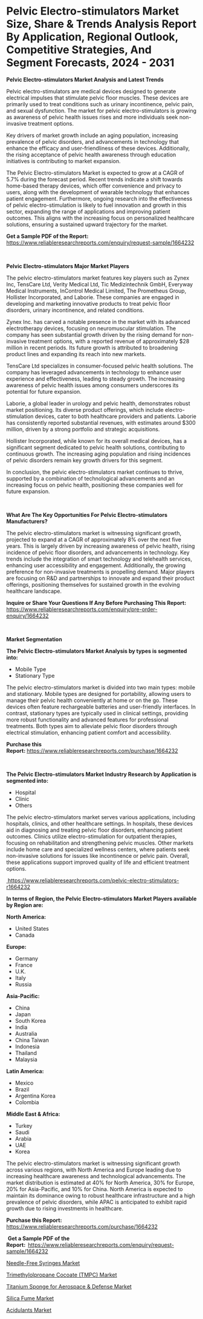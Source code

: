 <p><h1>Pelvic Electro-stimulators Market Size, Share & Trends Analysis Report By Application, Regional Outlook, Competitive Strategies, And Segment Forecasts, 2024 - 2031</h1></p><p><strong>Pelvic Electro-stimulators Market Analysis and Latest Trends</strong></p>
<p><p>Pelvic electro-stimulators are medical devices designed to generate electrical impulses that stimulate pelvic floor muscles. These devices are primarily used to treat conditions such as urinary incontinence, pelvic pain, and sexual dysfunction. The market for pelvic electro-stimulators is growing as awareness of pelvic health issues rises and more individuals seek non-invasive treatment options. </p><p>Key drivers of market growth include an aging population, increasing prevalence of pelvic disorders, and advancements in technology that enhance the efficacy and user-friendliness of these devices. Additionally, the rising acceptance of pelvic health awareness through education initiatives is contributing to market expansion. </p><p>The Pelvic Electro-stimulators Market is expected to grow at a CAGR of 5.7% during the forecast period. Recent trends indicate a shift towards home-based therapy devices, which offer convenience and privacy to users, along with the development of wearable technology that enhances patient engagement. Furthermore, ongoing research into the effectiveness of pelvic electro-stimulation is likely to fuel innovation and growth in this sector, expanding the range of applications and improving patient outcomes. This aligns with the increasing focus on personalized healthcare solutions, ensuring a sustained upward trajectory for the market.</p></p>
<p><strong>Get a Sample PDF of the Report:&nbsp;</strong> <a href="https://www.reliableresearchreports.com/enquiry/request-sample/1664232?utm_campaign=117&utm_medium=2&utm_source=Github&utm_content=ia&utm_term=09122024&utm_id=pelvic-electro-stimulators">https://www.reliableresearchreports.com/enquiry/request-sample/1664232</a></p>
<p>&nbsp;</p>
<p><strong>Pelvic Electro-stimulators Major Market Players</strong></p>
<p><p>The pelvic electro-stimulators market features key players such as Zynex Inc, TensCare Ltd, Verity Medical Ltd, Tic Medizintechnik GmbH, Everyway Medical Instruments, InControl Medical Limited, The Prometheus Group, Hollister Incorporated, and Laborie. These companies are engaged in developing and marketing innovative products to treat pelvic floor disorders, urinary incontinence, and related conditions.</p><p>Zynex Inc. has carved a notable presence in the market with its advanced electrotherapy devices, focusing on neuromuscular stimulation. The company has seen substantial growth driven by the rising demand for non-invasive treatment options, with a reported revenue of approximately $28 million in recent periods. Its future growth is attributed to broadening product lines and expanding its reach into new markets.</p><p>TensCare Ltd specializes in consumer-focused pelvic health solutions. The company has leveraged advancements in technology to enhance user experience and effectiveness, leading to steady growth. The increasing awareness of pelvic health issues among consumers underscores its potential for future expansion.</p><p>Laborie, a global leader in urology and pelvic health, demonstrates robust market positioning. Its diverse product offerings, which include electro-stimulation devices, cater to both healthcare providers and patients. Laborie has consistently reported substantial revenues, with estimates around $300 million, driven by a strong portfolio and strategic acquisitions.</p><p>Hollister Incorporated, while known for its overall medical devices, has a significant segment dedicated to pelvic health solutions, contributing to continuous growth. The increasing aging population and rising incidences of pelvic disorders remain key growth drivers for this segment.</p><p>In conclusion, the pelvic electro-stimulators market continues to thrive, supported by a combination of technological advancements and an increasing focus on pelvic health, positioning these companies well for future expansion.</p></p>
<p>&nbsp;</p>
<p><strong>What Are The Key Opportunities For Pelvic Electro-stimulators Manufacturers?</strong></p>
<p><p>The pelvic electro-stimulators market is witnessing significant growth, projected to expand at a CAGR of approximately 8% over the next five years. This is largely driven by increasing awareness of pelvic health, rising incidence of pelvic floor disorders, and advancements in technology. Key trends include the integration of smart technology and telehealth services, enhancing user accessibility and engagement. Additionally, the growing preference for non-invasive treatments is propelling demand. Major players are focusing on R&D and partnerships to innovate and expand their product offerings, positioning themselves for sustained growth in the evolving healthcare landscape.</p></p>
<p><strong>Inquire or Share Your Questions If Any Before Purchasing This Report:</strong> <a href="https://www.reliableresearchreports.com/enquiry/pre-order-enquiry/1664232?utm_campaign=117&utm_medium=2&utm_source=Github&utm_content=ia&utm_term=09122024&utm_id=pelvic-electro-stimulators">https://www.reliableresearchreports.com/enquiry/pre-order-enquiry/1664232</a></p>
<p>&nbsp;</p>
<p><strong>Market Segmentation</strong></p>
<p><strong>The Pelvic Electro-stimulators Market Analysis by types is segmented into:</strong></p>
<p><ul><li>Mobile Type</li><li>Stationary Type</li></ul></p>
<p><p>The pelvic electro-stimulators market is divided into two main types: mobile and stationary. Mobile types are designed for portability, allowing users to manage their pelvic health conveniently at home or on the go. These devices often feature rechargeable batteries and user-friendly interfaces. In contrast, stationary types are typically used in clinical settings, providing more robust functionality and advanced features for professional treatments. Both types aim to alleviate pelvic floor disorders through electrical stimulation, enhancing patient comfort and accessibility.</p></p>
<p><strong>Purchase this Report:&nbsp;</strong><a href="https://www.reliableresearchreports.com/purchase/1664232?utm_campaign=117&utm_medium=2&utm_source=Github&utm_content=ia&utm_term=09122024&utm_id=pelvic-electro-stimulators">https://www.reliableresearchreports.com/purchase/1664232</a></p>
<p>&nbsp;</p>
<p><strong>The Pelvic Electro-stimulators Market Industry Research by Application is segmented into:</strong></p>
<p><ul><li>Hospital</li><li>Clinic</li><li>Others</li></ul></p>
<p><p>The pelvic electro-stimulators market serves various applications, including hospitals, clinics, and other healthcare settings. In hospitals, these devices aid in diagnosing and treating pelvic floor disorders, enhancing patient outcomes. Clinics utilize electro-stimulation for outpatient therapies, focusing on rehabilitation and strengthening pelvic muscles. Other markets include home care and specialized wellness centers, where patients seek non-invasive solutions for issues like incontinence or pelvic pain. Overall, these applications support improved quality of life and efficient treatment options.</p></p>
<p><a href="https://www.reliableresearchreports.com/pelvic-electro-stimulators-r1664232?utm_campaign=117&utm_medium=2&utm_source=Github&utm_content=ia&utm_term=09122024&utm_id=pelvic-electro-stimulators">&nbsp;https://www.reliableresearchreports.com/pelvic-electro-stimulators-r1664232</a></p>
<p><strong>In terms of Region, the Pelvic Electro-stimulators Market Players available by Region are:</strong></p>
<p>
    <p> <strong> North America: </strong>
        <ul>
            <li>United States</li>
            <li>Canada</li>
        </ul>
        </p> 
    <p> <strong> Europe: </strong>
        <ul>
            <li>Germany</li>
            <li>France</li>
            <li>U.K.</li>
            <li>Italy</li>
            <li>Russia</li>
        </ul>
        </p> 
    <p> <strong> Asia-Pacific: </strong>
        <ul>
            <li>China</li>
            <li>Japan</li>
            <li>South Korea</li>
            <li>India</li>
            <li>Australia</li>
            <li>China Taiwan</li>
            <li>Indonesia</li>
            <li>Thailand</li>
            <li>Malaysia</li>
        </ul>
        </p> 
    <p> <strong> Latin America: </strong>
        <ul>
            <li>Mexico</li>
            <li>Brazil</li>
            <li>Argentina Korea</li>
            <li>Colombia</li>
        </ul>
        </p> 
    <p> <strong> Middle East & Africa: </strong>
        <ul>
            <li>Turkey</li>
            <li>Saudi</li>
            <li>Arabia</li>
            <li>UAE</li>
            <li>Korea</li>
        </ul>
    </p>
    </p>
<p><p>The pelvic electro-stimulators market is witnessing significant growth across various regions, with North America and Europe leading due to increasing healthcare awareness and technological advancements. The market distribution is estimated at 40% for North America, 30% for Europe, 20% for Asia-Pacific, and 10% for China. North America is expected to maintain its dominance owing to robust healthcare infrastructure and a high prevalence of pelvic disorders, while APAC is anticipated to exhibit rapid growth due to rising investments in healthcare.</p></p>
<p><strong>Purchase this Report: </strong><a href="https://www.reliableresearchreports.com/purchase/1664232?utm_campaign=117&utm_medium=2&utm_source=Github&utm_content=ia&utm_term=09122024&utm_id=pelvic-electro-stimulators">https://www.reliableresearchreports.com/purchase/1664232</a></p>
<p>&nbsp;<strong>Get a Sample PDF of the Report:&nbsp;&nbsp;</strong><a href="https://www.reliableresearchreports.com/enquiry/request-sample/1664232?utm_campaign=117&utm_medium=2&utm_source=Github&utm_content=ia&utm_term=09122024&utm_id=pelvic-electro-stimulators">https://www.reliableresearchreports.com/enquiry/request-sample/1664232</a></p>
<p><strong></strong></p>
<p><p><a href="https://github.com/HobertDavis43/Market-Research-Report-List-1/blob/main/needle-free-syringes-market.md?utm_campaign=117&utm_medium=2&utm_source=Github&utm_content=ia&utm_term=09122024&utm_id=pelvic-electro-stimulators">Needle-Free Syringes Market</a></p><p><a href="https://github.com/AshikRahman991/Market-Research-Report-List-1/blob/main/trimethylolpropane-cocoate-tmpc-market.md?utm_campaign=117&utm_medium=2&utm_source=Github&utm_content=ia&utm_term=09122024&utm_id=pelvic-electro-stimulators">Trimethylolpropane Cocoate (TMPC) Market</a></p><p><a href="https://www.linkedin.com/pulse/titanium-sponge-aerospace-defense-market-forecasted-using-segmentation-vyjdf?utm_campaign=117&utm_medium=2&utm_source=Github&utm_content=ia&utm_term=09122024&utm_id=pelvic-electro-stimulators">Titanium Sponge for Aerospace & Defense Market</a></p><p><a href="https://www.linkedin.com/pulse/silica-fume-market-share-size-2024-2031-detailed-research-bwo7f?utm_campaign=117&utm_medium=2&utm_source=Github&utm_content=ia&utm_term=09122024&utm_id=pelvic-electro-stimulators">Silica Fume Market</a></p><p><a href="https://www.linkedin.com/pulse/acidulants-market-size-analysis-2024-2031-sustained-uvkzf?utm_campaign=117&utm_medium=2&utm_source=Github&utm_content=ia&utm_term=09122024&utm_id=pelvic-electro-stimulators">Acidulants Market</a></p></p>